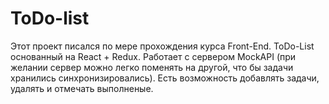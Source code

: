# ToDo-list
Этот проект писался по мере прохождения курса Front-End. ToDo-List основанный на React + Redux.
Работает с сервером MockAPI (при желании сервер можно легко поменять на другой, что бы задачи хранились синхронизировались).
Есть возможность добавлять задачи, удалять и отмечать выполненые.
